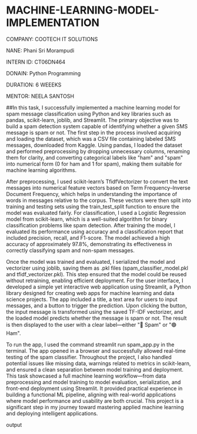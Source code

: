 # MACHINE-LEARNING-MODEL-IMPLEMENTATION

COMPANY: COOTECH IT SOLUTIONS

NANE: Phani Sri Morampudi

INTERN ID: CT06DN464

DONAIN: Python Programming

DURATION: 6 WEEEKS

MENTOR: NEELA SANTOSH

##In this task, I successfully implemented a machine learning model for spam message classification using Python and key libraries such as pandas, scikit-learn, joblib, and Streamlit. The primary objective was to build a spam detection system capable of identifying whether a given SMS message is spam or not. The first step in the process involved acquiring and loading the dataset, which was a CSV file containing labeled SMS messages, downloaded from Kaggle. Using pandas, I loaded the dataset and performed preprocessing by dropping unnecessary columns, renaming them for clarity, and converting categorical labels like "ham" and "spam" into numerical form (0 for ham and 1 for spam), making them suitable for machine learning algorithms.

After preprocessing, I used scikit-learn’s TfidfVectorizer to convert the text messages into numerical feature vectors based on Term Frequency–Inverse Document Frequency, which helps in understanding the importance of words in messages relative to the corpus. These vectors were then split into training and testing sets using the train_test_split function to ensure the model was evaluated fairly. For classification, I used a Logistic Regression model from scikit-learn, which is a well-suited algorithm for binary classification problems like spam detection. After training the model, I evaluated its performance using accuracy and a classification report that included precision, recall, and F1-score. The model achieved a high accuracy of approximately 97.8%, demonstrating its effectiveness in correctly classifying spam and non-spam messages.

Once the model was trained and evaluated, I serialized the model and vectorizer using joblib, saving them as .pkl files (spam_classifier_model.pkl and tfidf_vectorizer.pkl). This step ensured that the model could be reused without retraining, enabling efficient deployment. For the user interface, I developed a simple yet interactive web application using Streamlit, a Python library designed for creating web apps for machine learning and data science projects. The app included a title, a text area for users to input messages, and a button to trigger the prediction. Upon clicking the button, the input message is transformed using the saved TF-IDF vectorizer, and the loaded model predicts whether the message is spam or not. The result is then displayed to the user with a clear label—either "🔴 Spam" or "🟢 Ham".

To run the app, I used the command streamlit run spam_app.py in the terminal. The app opened in a browser and successfully allowed real-time testing of the spam classifier. Throughout the project, I also handled potential issues like missing data, warnings related to metrics in scikit-learn, and ensured a clean separation between model training and deployment. This task showcased a full machine learning workflow—from data preprocessing and model training to model evaluation, serialization, and front-end deployment using Streamlit. It provided practical experience in building a functional ML pipeline, aligning with real-world applications where model performance and usability are both crucial. This project is a significant step in my journey toward mastering applied machine learning and deploying intelligent applications.

output 

